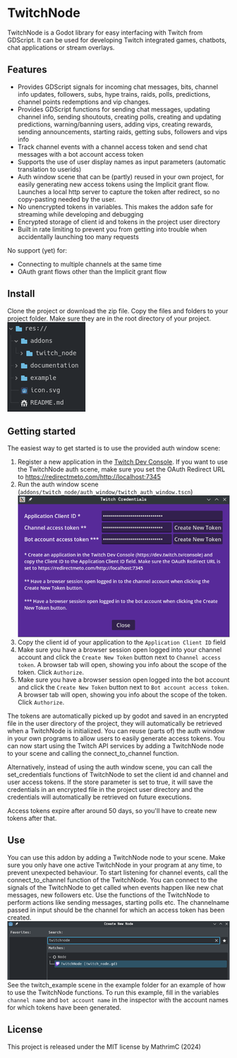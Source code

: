 # TwitchNode
TwitchNode is a Godot library for easy interfacing with Twitch from GDScript. It can be used for developing Twitch integrated games, chatbots, chat applications or stream overlays.

## Features
- Provides GDScript signals for incoming chat messages, bits, channel info updates, followers, subs, hype trains, raids, polls, predictions, channel points redemptions and vip changes.
- Provides GDScript functions for sending chat messages, updating channel info, sending shoutouts, creating polls, creating and updating predictions, warning/banning users, adding vips, creating rewards, sending announcements, starting raids, getting subs, followers and vips info
- Track channel events with a channel access token and send chat messages with a bot account access token
- Supports the use of user display names as input parameters (automatic translation to userids)
- Auth window scene that can be (partly) reused in your own project, for easily generating new access tokens using the Implicit grant flow. Launches a local http server to capture the token after redirect, so no copy-pasting needed by the user.
- No unencrypted tokens in variables. This makes the addon safe for streaming while developing and debugging
- Encrypted storage of client id and tokens in the project user directory
- Built in rate limiting to prevent you from getting into trouble when accidentally launching too many requests


No support (yet) for:
- Connecting to multiple channels at the same time
- OAuth grant flows other than the Implicit grant flow

## Install
Clone the project or download the zip file. Copy the files and folders to your project folder. Make sure they are in the root directory of your project.
![project_folder](./documentation/project_folder.png)

## Getting started
The easiest way to get started is to use the provided auth window scene:

1) Register a new application in the [Twitch Dev Console](https://dev.twitch.tv/console). If you want to use the TwitchNode auth scene, make sure you set the OAuth Redirect URL to https://redirectmeto.com/http://localhost:7345
2) Run the auth window scene (`addons/twitch_node/auth_window/twitch_auth_window.tscn`)
![twitch_auth_window](./documentation/auth_window.png)
3) Copy the client id of your application to the `Application Client ID` field
4) Make sure you have a browser session open logged into your channel account and click the `Create New Token` button next to `Channel access token`. A browser tab will open, showing you info about the scope of the token. Click `Authorize`.
5) Make sure you have a browser session open logged into the bot account and click the `Create New Token` button next to `Bot account access token`. A browser tab will open, showing you info about the scope of the token. Click `Authorize`.

The tokens are automatically picked up by godot and saved in an encrypted file in the user directory of the project, they will automatically be retrieved when a TwitchNode is initialized. You can reuse (parts of) the auth window in your own programs to allow users to easily generate access tokens.
You can now start using the Twitch API services by adding a TwitchNode node to your scene and calling the connect_to_channel function.

Alternatively, instead of using the auth window scene, you can call the set_credentials functions of TwitchNode to set the client id and channel and user access tokens. If the store parameter is set to true, it will save the credentials in an encrypted file in the project user directory and the credentials will automatically be retrieved on future executions.

Access tokens expire after around 50 days, so you'll have to create new tokens after that.

## Use
You can use this addon by adding a TwitchNode node to your scene. Make sure you only have one active TwitchNode in your program at any time, to prevent unexpected behaviour.
To start listening for channel events, call the connect_to_channel function of the TwitchNode. You can connect to the signals of the TwitchNode to get called when events happen like new chat messages, new followers etc. Use the functions of the TwitchNode to perform actions like sending messages, starting polls etc. The channelname passed in input should be the channel for which an access token has been created.
![adding_twitchnode](./documentation/adding_twitchnode.png)
See the twitch_example scene in the example folder for an example of how to use the TwitchNode functions. To run this example, fill in the variables `channel name` and `bot account name` in the inspector with the account names for which tokens have been generated.

## License
This project is released under the MIT license by MathrimC (2024)
